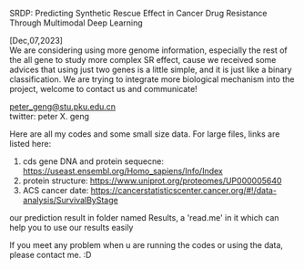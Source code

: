 SRDP: Predicting Synthetic Rescue Effect in Cancer Drug Resistance Through Multimodal Deep Learning

[Dec,07,2023] \
We are considering using more genome information, especially the rest of the all gene to study more complex SR effect, cause we received some advices that using just two genes is a little simple, and it is just like a binary classification. 
We are trying to integrate more biological mechanism into the project, welcome to contact us and communicate!

peter_geng@stu.pku.edu.cn\
twitter: peter X. geng

Here are all my codes and some small size data.
For large files, links are listed here: 

1) cds gene DNA and protein sequecne: https://useast.ensembl.org/Homo_sapiens/Info/Index 
2) protein structure: https://www.uniprot.org/proteomes/UP000005640
3) ACS cancer date: https://cancerstatisticscenter.cancer.org/#!/data-analysis/SurvivalByStage

our prediction result in folder named Results, a 'read.me' in it which can help you to use our results easily 

If you meet any problem when u are running the codes or using the data, please contact me. :D
